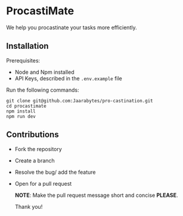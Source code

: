 # ProcastiMate


We help you procastinate your tasks more efficiently.

## Installation

Prerequisites:
- Node and Npm installed
- API Keys, described in the `.env.example` file

Run the following commands:
```
git clone git@github.com:Jaarabytes/pro-castination.git
cd procastimate
npm install 
npm run dev
```

## Contributions

- Fork the repository
- Create a branch
- Resolve the bug/ add the feature
- Open for a pull request

    **NOTE**: Make the pull request message short and concise **PLEASE**.

    Thank you!
